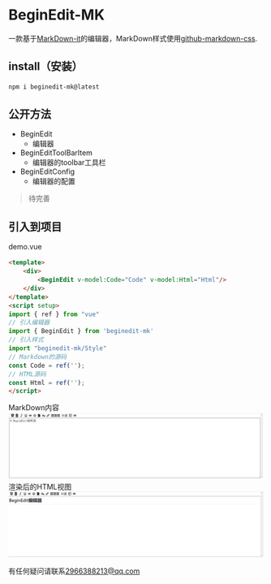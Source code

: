 # BeginEdit-MK
一款基于[MarkDown-it](https://github.com/markdown-it/markdown-it)的编辑器，MarkDown样式使用[github-markdown-css](https://github.com/sindresorhus/github-markdown-css).

## install（安装）
```sh
npm i beginedit-mk@latest
```

## 公开方法
- BeginEdit
    - 编辑器
- BeginEditToolBarItem
    - 编辑器的toolbar工具栏
- BeginEditConfig
    - 编辑器的配置
> 待完善

## 引入到项目
demo.vue
```html
<template>
    <div>
        <BeginEdit v-model:Code="Code" v-model:Html="Html"/>
    </div>
</template>
<script setup>
import { ref } from "vue"
// 引入编辑器
import { BeginEdit } from 'beginedit-mk'
// 引入样式
import "beginedit-mk/Style"
// Markdown的源码
const Code = ref('');
// HTML源码
const Html = ref('');
</script>
```
MarkDown内容
![效果图](/Blog/img/example.png)
渲染后的HTML视图
![效果图](/Blog/img/example_1.png)


有任何疑问请联系[2966388213@qq.com](2966388213@qq.com)